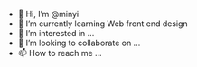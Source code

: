 - 👋 Hi, I’m @minyi
- 🌱 I’m currently learning Web front end design
- 👀 I’m interested in ...
- 💞️ I’m looking to collaborate on ...
- 📫 How to reach me ...

<!---
miinyii/miinyii is a ✨ special ✨ repository because its `README.md` (this file) appears on your GitHub profile.
You can click the Preview link to take a look at your changes.
--->
